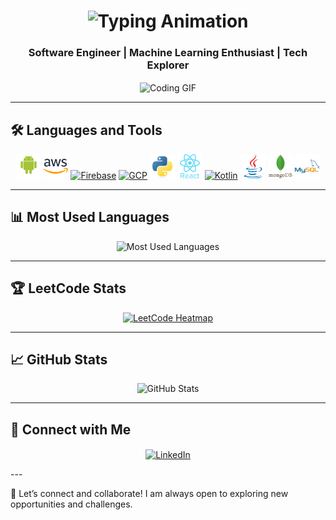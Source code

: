 <h1 align="center">
  <img src="https://readme-typing-svg.demolab.com?font=Fira+Code&size=24&pause=1000&color=FFFFFF&center=true&width=500&lines=Hi+there%2C+I'm+Manisha" alt="Typing Animation">
</h1>

</h1>
<h3 align="center">Software Engineer | Machine Learning Enthusiast | Tech Explorer</h3>

<div align="center">
  <img align="center" alt="Coding GIF" width="400" src="https://media.tenor.com/w3APLkMuTX0AAAAM/computer-work.gif" />
</div>

---

## 🛠️ Languages and Tools
<p align="center">
  <a href="https://developer.android.com" target="_blank"><img src="https://raw.githubusercontent.com/devicons/devicon/master/icons/android/android-original-wordmark.svg" alt="Android" width="40" height="40" /></a>
  <a href="https://aws.amazon.com" target="_blank"><img src="https://raw.githubusercontent.com/devicons/devicon/master/icons/amazonwebservices/amazonwebservices-original-wordmark.svg" alt="AWS" width="40" height="40" /></a>
  <a href="https://firebase.google.com/" target="_blank"><img src="https://www.vectorlogo.zone/logos/firebase/firebase-icon.svg" alt="Firebase" width="40" height="40" /></a>
  <a href="https://cloud.google.com" target="_blank"><img src="https://www.vectorlogo.zone/logos/google_cloud/google_cloud-icon.svg" alt="GCP" width="40" height="40" /></a>
  <a href="https://www.python.org" target="_blank"><img src="https://raw.githubusercontent.com/devicons/devicon/master/icons/python/python-original.svg" alt="Python" width="40" height="40" /></a>
  <a href="https://reactjs.org/" target="_blank"><img src="https://raw.githubusercontent.com/devicons/devicon/master/icons/react/react-original-wordmark.svg" alt="React" width="40" height="40" /></a>
  <a href="https://kotlinlang.org" target="_blank"><img src="https://www.vectorlogo.zone/logos/kotlinlang/kotlinlang-icon.svg" alt="Kotlin" width="40" height="40" /></a>
  <a href="https://www.java.com" target="_blank"><img src="https://raw.githubusercontent.com/devicons/devicon/master/icons/java/java-original.svg" alt="Java" width="40" height="40" /></a>
  <a href="https://www.mongodb.com/" target="_blank"><img src="https://raw.githubusercontent.com/devicons/devicon/master/icons/mongodb/mongodb-original-wordmark.svg" alt="MongoDB" width="40" height="40" /></a>
  <a href="https://www.mysql.com/" target="_blank"><img src="https://raw.githubusercontent.com/devicons/devicon/master/icons/mysql/mysql-original-wordmark.svg" alt="MySQL" width="40" height="40" /></a>
</p>

---

## 📊 Most Used Languages
<p align="center">
  <img src="https://github-readme-stats.vercel.app/api/top-langs?username=1729manisha&show_icons=true&locale=en&layout=compact&theme=radical" alt="Most Used Languages" />
</p>

---

## 🏆 LeetCode Stats
<p align="center">
  <a href="https://www.leetcode.com/manisha1729">
    <img src="https://leetcard.jacoblin.cool/manisha1729?theme=dark&font=Arial&ext=heatmap" alt="LeetCode Heatmap" />
  </a>
</p>


---

## 📈 GitHub Stats
<p align="center">
  <img src="https://github-readme-stats.vercel.app/api?username=1729manisha&show_icons=true&locale=en&theme=radical" alt="GitHub Stats" />
</p>

---

## 🤝 Connect with Me
<p align="center">
  <a href="https://www.linkedin.com/in/manishatherupalli/" target="_blank">
    <img align="center" src="https://raw.githubusercontent.com/rahuldkjain/github-profile-readme-generator/master/src/images/icons/Social/linked-in-alt.svg" alt="LinkedIn" height="30" width="40" />
  </a>
</p>
---

🌟 Let’s connect and collaborate! I am always open to exploring new opportunities and challenges.  
